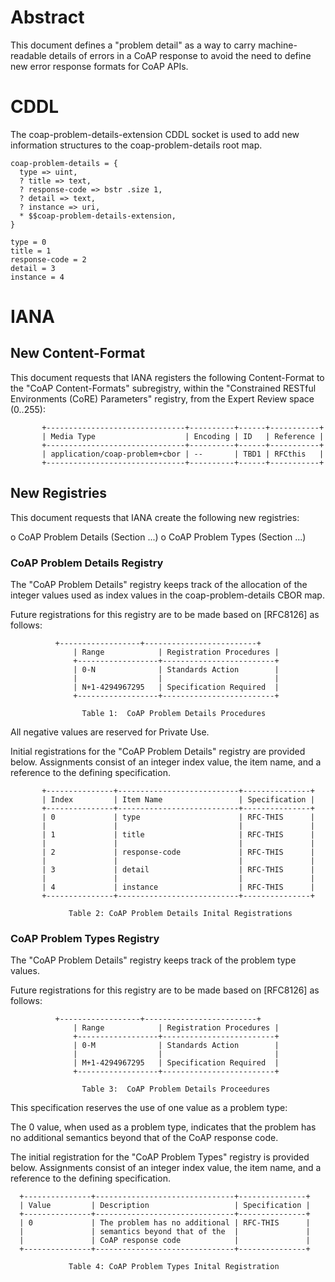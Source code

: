 # Abstract

This document defines a "problem detail" as a way to carry machine-readable
details of errors in a CoAP response to avoid the need to define new error
response formats for CoAP APIs.


# CDDL

The coap-problem-details-extension CDDL socket is used to add new information
structures to the coap-problem-details root map.

~~~
coap-problem-details = {
  type => uint,
  ? title => text,
  ? response-code => bstr .size 1,
  ? detail => text,
  ? instance => uri,
  * $$coap-problem-details-extension,
}

type = 0
title = 1
response-code = 2
detail = 3
instance = 4
~~~

# IANA

## New Content-Format

This document requests that IANA registers the following Content-Format to the
"CoAP Content-Formats" subregistry, within the "Constrained RESTful
Environments (CoRE) Parameters" registry, from the Expert Review space
(0..255):
~~~
       +-------------------------------+----------+------+-----------+
       | Media Type                    | Encoding | ID   | Reference |
       +-------------------------------+----------+------+-----------+
       | application/coap-problem+cbor | --       | TBD1 | RFCthis   |
       +-------------------------------+----------+------+-----------+
~~~

## New Registries

This document requests that IANA create the following new registries:

o  CoAP Problem Details (Section ...)
o  CoAP Problem Types (Section ...)

### CoAP Problem Details Registry

The "CoAP Problem Details" registry keeps track of the allocation of the
integer values used as index values in the coap-problem-details CBOR map.

Future registrations for this registry are to be made based on [RFC8126] as
follows:
~~~
	      +------------------+-------------------------+
              | Range            | Registration Procedures |
              +------------------+-------------------------+
              | 0-N              | Standards Action        |
              |                  |                         |
              | N+1-4294967295   | Specification Required  |
              +------------------+-------------------------+

                Table 1:  CoAP Problem Details Procedures
~~~

All negative values are reserved for Private Use.

Initial registrations for the "CoAP Problem Details" registry are provided
below.  Assignments consist of an integer index value, the item name, and a
reference to the defining specification.
~~~
       +---------------+---------------------------+---------------+
       | Index         | Item Name                 | Specification |
       +---------------+---------------------------+---------------+
       | 0             | type                      | RFC-THIS      |
       |               |                           |               |
       | 1             | title                     | RFC-THIS      |
       |               |                           |               |
       | 2             | response-code             | RFC-THIS      |
       |               |                           |               |
       | 3             | detail                    | RFC-THIS      |
       |               |                           |               |
       | 4             | instance                  | RFC-THIS      |
       +---------------+---------------------------+---------------+

             Table 2: CoAP Problem Details Inital Registrations
~~~

### CoAP Problem Types Registry

The "CoAP Problem Details" registry keeps track of the problem type values.

Future registrations for this registry are to be made based on [RFC8126] as
follows:
~~~
	      +------------------+-------------------------+
              | Range            | Registration Procedures |
              +------------------+-------------------------+
              | 0-M              | Standards Action        |
              |                  |                         |
              | M+1-4294967295   | Specification Required  |
              +------------------+-------------------------+

                Table 3:  CoAP Problem Details Proceedures
~~~

This specification reserves the use of one value as a problem type:

The 0 value, when used as a problem type, indicates that the problem has no
additional semantics beyond that of the CoAP response code.

The initial registration for the "CoAP Problem Types" registry is provided
below.  Assignments consist of an integer index value, the item name, and a
reference to the defining specification.
~~~
  +---------------+-------------------------------+---------------+
  | Value         | Description                   | Specification |
  +---------------+-------------------------------+---------------+
  | 0             | The problem has no additional | RFC-THIS      |
  |               | semantics beyond that of the  |               |
  |               | CoAP response code            |               |
  +---------------+-------------------------------+---------------+
 
             Table 4: CoAP Problem Types Inital Registration
~~~
